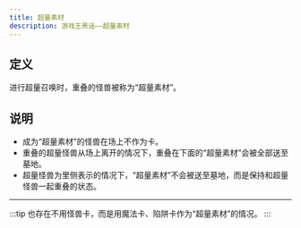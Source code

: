 ```yaml
---
title: 超量素材
description: 游戏王黑话——超量素材
---
```


## 定义

进行超量召唤时，重叠的怪兽被称为“超量素材”。

## 说明

- 成为“超量素材”的怪兽在场上不作为卡。
- 重叠的超量怪兽从场上离开的情况下，重叠在下面的“超量素材”会被全部送至墓地。
- 超量怪兽为里侧表示的情况下，“超量素材”不会被送至墓地，而是保持和超量怪兽一起重叠的状态。

---

:::tip
也存在不用怪兽卡，而是用魔法卡、陷阱卡作为“超量素材”的情况。
:::
